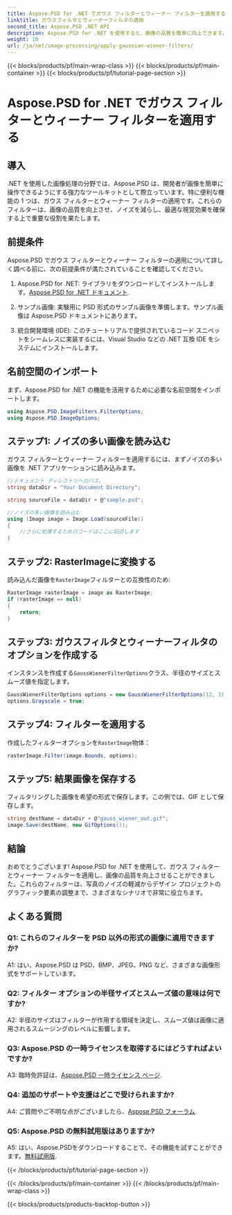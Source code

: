 ```yaml
---
title: Aspose.PSD for .NET でガウス フィルターとウィーナー フィルターを適用する
linktitle: ガウスフィルタとウィーナーフィルタの適用
second_title: Aspose.PSD .NET API
description: Aspose.PSD for .NET を使用すると、画像の品質を簡単に向上できます。ガウス フィルターとウィーナー フィルターを適用して、ノイズを低減し、視覚的な魅力を最適化します。
weight: 10
url: /ja/net/image-processing/apply-gaussian-wiener-filters/
---
```


{{< blocks/products/pf/main-wrap-class >}}
{{< blocks/products/pf/main-container >}}
{{< blocks/products/pf/tutorial-page-section >}}

# Aspose.PSD for .NET でガウス フィルターとウィーナー フィルターを適用する

## 導入

.NET を使用した画像処理の分野では、Aspose.PSD は、開発者が画像を簡単に操作できるようにする強力なツールキットとして際立っています。特に便利な機能の 1 つは、ガウス フィルターとウィーナー フィルターの適用です。これらのフィルターは、画像の品質を向上させ、ノイズを減らし、最適な視覚効果を確保する上で重要な役割を果たします。

## 前提条件

Aspose.PSD でガウス フィルターとウィーナー フィルターの適用について詳しく調べる前に、次の前提条件が満たされていることを確認してください。

1. Aspose.PSD for .NET: ライブラリをダウンロードしてインストールします。[Aspose.PSD for .NET ドキュメント](https://reference.aspose.com/psd/net/).

2. サンプル画像: 実験用に PSD 形式のサンプル画像を準備します。サンプル画像は Aspose.PSD ドキュメントにあります。

3. 統合開発環境 (IDE): このチュートリアルで提供されているコード スニペットをシームレスに実装するには、Visual Studio などの .NET 互換 IDE をシステムにインストールします。

## 名前空間のインポート

まず、Aspose.PSD for .NET の機能を活用するために必要な名前空間をインポートします。

```csharp
using Aspose.PSD.ImageFilters.FilterOptions;
using Aspose.PSD.ImageOptions;
```

## ステップ1: ノイズの多い画像を読み込む

ガウス フィルターとウィーナー フィルターを適用するには、まずノイズの多い画像を .NET アプリケーションに読み込みます。

```csharp
//ドキュメント ディレクトリへのパス。
string dataDir = "Your Document Directory";

string sourceFile = dataDir + @"sample.psd";

//ノイズの多い画像を読み込む
using (Image image = Image.Load(sourceFile))
{
    //さらに処理するためのコードはここに記述します
}
```

## ステップ2: RasterImageに変換する

読み込んだ画像を`RasterImage`フィルターとの互換性のため:

```csharp
RasterImage rasterImage = image as RasterImage;
if (rasterImage == null)
{
    return;
}
```

## ステップ3: ガウスフィルタとウィーナーフィルタのオプションを作成する

インスタンスを作成する`GaussWienerFilterOptions`クラス、半径のサイズとスムーズ値を指定します。

```csharp
GaussWienerFilterOptions options = new GaussWienerFilterOptions(12, 3);
options.Grayscale = true;
```

## ステップ4: フィルターを適用する

作成したフィルターオプションを`RasterImage`物体：

```csharp
rasterImage.Filter(image.Bounds, options);
```

## ステップ5: 結果画像を保存する

フィルタリングした画像を希望の形式で保存します。この例では、GIF として保存します。

```csharp
string destName = dataDir + @"gauss_wiener_out.gif";
image.Save(destName, new GifOptions());
```

## 結論

おめでとうございます! Aspose.PSD for .NET を使用して、ガウス フィルターとウィーナー フィルターを適用し、画像の品質を向上させることができました。これらのフィルターは、写真のノイズの軽減からデザイン プロジェクトのグラフィック要素の調整まで、さまざまなシナリオで非常に役立ちます。

## よくある質問

### Q1: これらのフィルターを PSD 以外の形式の画像に適用できますか?

A1: はい、Aspose.PSD は PSD、BMP、JPEG、PNG など、さまざまな画像形式をサポートしています。

### Q2: フィルター オプションの半径サイズとスムーズ値の意味は何ですか?

A2: 半径のサイズはフィルターが作用する領域を決定し、スムーズ値は画像に適用されるスムージングのレベルに影響します。

### Q3: Aspose.PSD の一時ライセンスを取得するにはどうすればよいですか?

 A3: 臨時免許証は、[Aspose.PSD 一時ライセンス ページ](https://purchase.aspose.com/temporary-license/).

### Q4: 追加のサポートや支援はどこで受けられますか?

 A4: ご質問やご不明な点がございましたら、[Aspose.PSD フォーラム](https://forum.aspose.com/c/psd/34).

### Q5: Aspose.PSD の無料試用版はありますか?

 A5: はい、Aspose.PSDをダウンロードすることで、その機能を試すことができます。[無料試用版](https://releases.aspose.com/).

{{< /blocks/products/pf/tutorial-page-section >}}

{{< /blocks/products/pf/main-container >}}
{{< /blocks/products/pf/main-wrap-class >}}

{{< blocks/products/products-backtop-button >}}
